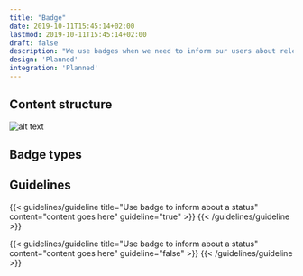 ```yaml
---
title: "Badge"
date: 2019-10-11T15:45:14+02:00
lastmod: 2019-10-11T15:45:14+02:00
draft: false
description: "We use badges when we need to inform our users about relevant information, e.g. sample status. The badge is not clickable." 
design: 'Planned'
integration: 'Planned'
---
```


## Content structure
![alt text](/img/structures/badge.png)


## Badge types

  
## Guidelines  
 
{{< guidelines/guideline title="Use badge to inform about a status" content="content goes here" guideline="true" >}}
{{< /guidelines/guideline >}}  
  
{{< guidelines/guideline title="Use badge to inform about a status" content="content goes here" guideline="false" >}}
{{< /guidelines/guideline >}}  